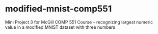 # modified-mnist-comp551
Mini Project 3 for McGill COMP 551 Course - recognizing largest numeric value in a modified MNIST dataset with three numbers
